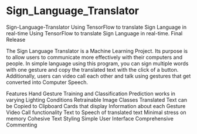 # Sign_Language_Translator
Sign-Language-Translator Using TensorFlow to translate Sign Language in real-time
Using TensorFlow to translate Sign Language in real-time. Final Release

The Sign Language Translator is a Machine Learning Project. Its purpose is to allow users to communicate more effectively with their computers and people. In simple language using this program, you can sign multiple words with one gesture and copy the translated text with the click of a button. Additionally, users can video call each other and talk using gestures that get converted into Computer Speech.

Features
 Hand Gesture Training and Classification
 Prediction works in varying Lighting Conditions
 Retrainable Image Classes
 Translated Text can be Copied to Clipboard
 Cards that display Information about each Gesture
 Video Call functionality
 Text to Speech of translated text
 Minimal stress on memory
 Cohesive Text Styling
 Simple User Interface
 Comprehensive Commenting 


